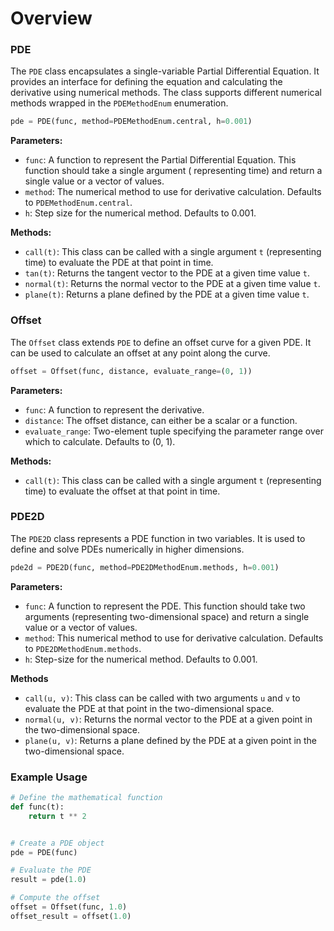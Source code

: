 # Overview

### PDE

The `PDE` class encapsulates a single-variable Partial Differential Equation. It provides an interface for defining the
equation and calculating the derivative using numerical methods. The class supports different numerical methods wrapped
in the `PDEMethodEnum` enumeration.

```python
pde = PDE(func, method=PDEMethodEnum.central, h=0.001)
```

**Parameters:**

- `func`: A function to represent the Partial Differential Equation. This function should take a single argument (
  representing time) and return a single value or a vector of values.
- `method`: The numerical method to use for derivative calculation. Defaults to `PDEMethodEnum.central`.
- `h`: Step size for the numerical method. Defaults to 0.001.

**Methods:**

- `call(t)`: This class can be called with a single argument `t` (representing time) to evaluate the PDE at that point
  in time.
- `tan(t)`: Returns the tangent vector to the PDE at a given time value `t`.
- `normal(t)`: Returns the normal vector to the PDE at a given time value `t`.
- `plane(t)`: Returns a plane defined by the PDE at a given time value `t`.

### Offset

The `Offset` class extends `PDE` to define an offset curve for a given PDE. It can be used to calculate an offset at any
point along the curve.

```python
offset = Offset(func, distance, evaluate_range=(0, 1))
```

**Parameters:**

- `func`: A function to represent the derivative.
- `distance`: The offset distance, can either be a scalar or a function.
- `evaluate_range`: Two-element tuple specifying the parameter range over which to calculate. Defaults to (0, 1).

**Methods:**

- `call(t)`: This class can be called with a single argument `t` (representing time) to evaluate the offset at that
  point in time.

### PDE2D

The `PDE2D` class represents a PDE function in two variables. It is used to define and solve PDEs numerically in higher
dimensions.

```python
pde2d = PDE2D(func, method=PDE2DMethodEnum.methods, h=0.001)
```

**Parameters:**

- `func`: A function to represent the PDE. This function should take two arguments (representing two-dimensional space)
  and return a single value or a vector of values.
- `method`: This numerical method to use for derivative calculation. Defaults to `PDE2DMethodEnum.methods`.
- `h`: Step-size for the numerical method. Defaults to 0.001.

**Methods**

- `call(u, v)`: This class can be called with two arguments `u` and `v` to evaluate the PDE at that point in the
  two-dimensional space.
- `normal(u, v)`: Returns the normal vector to the PDE at a given point in the two-dimensional space.
- `plane(u, v)`: Returns a plane defined by the PDE at a given point in the two-dimensional space.

### Example Usage

```python
# Define the mathematical function
def func(t):
    return t ** 2


# Create a PDE object
pde = PDE(func)

# Evaluate the PDE
result = pde(1.0)

# Compute the offset
offset = Offset(func, 1.0)
offset_result = offset(1.0)
```